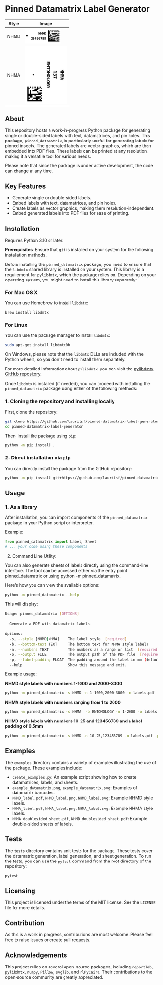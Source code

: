 # Pinned Datamatrix Label Generator

| Style | Image |
|-------|-------|
| NHMD  | <img src="examples/NHMD_label.png" alt="NHMD" width="120" /> |
| NHMA  | <img src="examples/NHMA_label.png" alt="NHMA" width="140" style=""/> |

## About

This repository hosts a work-in-progress Python package for generating single or double-sided labels with text, datamatrices, and pin holes. This package, `pinned_datamatrix`, is particularly useful for generating labels for pinned insects. The generated labels are vector graphics, which are then embedded into PDF files. These labels can be printed at any resolution, making it a versatile tool for various needs.

Please note that since the package is under active development, the code can change at any time.

## Key Features

- Generate single or double-sided labels.
- Embed labels with text, datamatrices, and pin holes.
- Create labels as vector graphics, making them resolution-independent.
- Embed generated labels into PDF files for ease of printing.

## Installation

Requires Python 3.10 or later.

**Prerequisites**: Ensure that `git` is installed on your system for the following installation methods.

Before installing the `pinned_datamatrix` package, you need to ensure that the `libdmtx` shared library is installed on your system. This library is a requirement for `pylibdmtx`, which the package relies on. Depending on your operating system, you might need to install this library separately:

### For Mac OS X

You can use Homebrew to install `libdmtx`:

```bash
brew install libdmtx
```

### For Linux

You can use the package manager to install `libdmtx`:

```bash
sudo apt-get install libdmtx0b
```

On Windows, please note that the `libdmtx` DLLs are included with the Python wheels, so you don't need to install them separately.

For more detailed information about `pylibdmtx`, you can visit the [pylibdmtx GitHub repository](https://github.com/NaturalHistoryMuseum/pylibdmtx).

Once `libdmtx` is installed (if needed), you can proceed with installing the `pinned_datamatrix` package using either of the following methods:

### 1. Cloning the repository and installing locally

First, clone the repository:

```bash 
git clone https://github.com/lauritsf/pinned-datamatrix-label-generator.git
cd pinned-datamatrix-label-generator
```

Then, install the package using `pip`:

```bash
python -m pip install .
```

### 2. Direct installation via `pip`

You can directly install the package from the GitHub repository:

```bash
python -m pip install git+https://github.com/lauritsf/pinned-datamatrix-label-generator.git
```

## Usage

### 1. As a library

After installation, you can import components of the `pinned_datamatrix` package in your Python script or interpreter.

Example:

```python
from pinned_datamatrix import Label, Sheet
# ... your code using these components```
```

2. Command Line Utility:

You can also generate sheets of labels directly using the command-line interface. The tool can be accessed either via the entry point pinned_datamatrix or using python -m pinned_datamatrix.

Here's how you can view the available options:

```bash
python -m pinned_datamatrix --help
```

This will display:

```bash
Usage: pinned_datamatrix [OPTIONS]

  Generate a PDF with datamatrix labels

Options:
  -s, --style [NHMD|NHMA]    The label style  [required]
  -b, --bottom-text TEXT     The bottom text for NHMA style labels
  -n, --numbers TEXT         The numbers as a range or list  [required]
  -o, --output FILE          The output path of the PDF file  [required]
  -p, --label-padding FLOAT  The padding around the label in mm (default: 0.25)
  --help                     Show this message and exit.
```

Example usage:

**NHMD style labels with numbers 1-1000 and 2000-3000**

```bash
python -m pinned_datamatrix -s NHMD -n 1-1000,2000-3000 -o labels.pdf
```

**NHMA style labels with numbers ranging from 1 to 2000**

```bash
python -m pinned_datamatrix -s NHMA  -b ENTOMOLOGY -n 1-2000 -o labels.pdf
```

**NHMD style labels with numbers 10-25 and 123456789 and a label padding of 0.5mm**

```bash
python -m pinned_datamatrix -s NHMD -n 10-25,123456789 -o labels.pdf -p 0.5
```

## Examples

The `examples` directory contains a variety of examples illustrating the use of the package. These examples include:

- `create_examples.py`: An example script showing how to create datamatrices, labels, and sheets.
- `example_datamatrix.png`, `example_datamatrix.svg`: Examples of datamatrix barcodes.
- `NHMD_label.pdf`, `NHMD_label.png`, `NHMD_label.svg`: Example NHMD style labels.
- `NHMA_label.pdf`, `NHMA_label.png`, `NHMA_label.svg`: Example NHMA style labels.
- `NHMA_doublesided_sheet.pdf`, `NHMD_doublesided_sheet.pdf`: Example double-sided sheets of labels.

## Tests

The `tests` directory contains unit tests for the package. These tests cover the datamatrix generation, label generation, and sheet generation. To run the tests, you can use the `pytest` command from the root directory of the repository:

```bash
pytest
```

## Licensing

This project is licensed under the terms of the MIT license. See the `LICENSE` file for more details.

## Contribution

As this is a work in progress, contributions are most welcome. Please feel free to raise issues or create pull requests.

## Acknowledgements

This project relies on several open-source packages, including `reportlab`, `pylibdmtx`, `numpy`, `Pillow`, `svglib`, and `rlPyCairo`. Their contributions to the open-source community are greatly appreciated.
